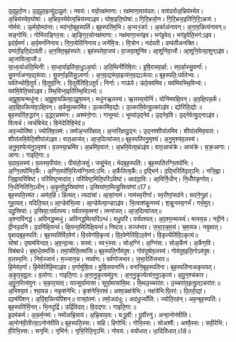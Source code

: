 

  
उ॒द॒प्रुतो॒न। उ॒द॒प्रुत॒इत्यु॑द॒ऽप्रुत॑:। नवय॑:। वयो॒रक्ष॑माणा:। रक्ष॑माणा॒वाव॑दत:। वाव॑दतोअ॒भ्रिय॑स्येव। अ॒भ्रिय॑स्येव॒घोषा॑:। अ॒भ्रिय॒स्येवेत्य॒भ्रिय॑स्यऽइव। घोषा॒इति॒घोषा॑:॥ गि॒रि॒भ्रजो॒न। गि॒रि॒भ्रज॒इति॑गि॒रि॒ऽभ्रज॑:। नोर्मय॑:। ऊ॒र्मयो॒मद॑न्त:। मद॑न्तो॒बृह॒स्पतिं॑। बृह॒स्पति॑म॒भि। अ॒भ्य१॒॑र्का:। अ॒र्काअ॑नावन्। अ॒ना॒व॒न्नित्य॑नावन्॥  
सङ्गोभि॑:। गोभि॑राङ्गिर॒स:। आ॒ङ्गि॒र॒सोनक्ष॑माणा:। नक्ष॑माणा॒भग॑इव। भग॑इ॒वेत्। भग॑इ॒वेति॒भग॑:ऽइव। इद॑र्य॒मणं॑। अ॒र्य॒मणं॑निनाय। नि॒ना॒येति॑निनाय॥ जने॑मि॒त्र:। मि॒त्रोन। नदं॑पती। दम्प॑तीअनक्ति। दम्प॑ती॒इति॒दंऽप॑ती। अ॒न॒क्ति॒बृह॑स्पते:। बृह॑स्पतेवा॒जय॑। वा॒जया॒शूनि॑व। आ॒शूनि॑वा॒जौ। आ॒शूनि॒वेत्या॒शून्ऽइ॑व। आ॒जावित्या॒जौ॥  
सा॒ध्व॒र्याअ॑ति॒थिनी॑:। सा॒ध्व॒र्याइति॑सा॒धु॒ऽअ॒र्या:। अ॒ति॒थिनी॑रिषि॒रा:। इ॒षि॒रास्पा॒र्हा:। स्पा॒र्हास्सु॒वर्णा॑:। सु॒वर्णा॑अनव॒द्यरू॑पा:। सु॒वर्णा॒इति॑सु॒ऽवर्णा॑:। अ॒न॒व॒द्यरू॑पा॒इत्य॑न॒व॒द्यऽरू॑पा:॥ बृह॒स्पति॒:पर्व॑तेभ्य:। पर्व॑तेभ्योवि॒तूर्य॑। वि॒तूर्या॒नि:। वि॒तूर्येति॑वि॒ऽतूर्य॑। निर्गा:। गाऊ॑पे। ऊ॑पे॒यव॑मिव। यव॑मिवस्थि॒विभ्य॑:। यव॑मि॒वेति॒यवं॑ऽइव। स्थि॒विभ्य॒इति॑स्थि॒विऽभ्य॑:॥  
आ॒प्रु॒षा॒यन्मधु॑ना। आ॒प्रु॒षा॒यन्नित्या॒ऽप्रु॒षा॒यन्। मधु॑नऋ॒तस्य॑। ऋ॒तस्य॒योनिं॑। योनि॑मवक्षि॒पन्। अ॒व॒क्षि॒पन्न॒र्कं। अ॒व॒क्षि॒पन्नित्य॑व॒ऽक्षि॒पन्। अ॒र्कमु॒ल्कामि॑व। उ॒ल्कामि॑व॒द्यो:। उ॒ल्कामि॒वेत्यु॒ल्कांऽइ॑व। द्योरिति॒द्यो:॥ बृह॒स्पति॑रु॒द्धर॑न्। उ॒द्धर॒न्नश्म॑न:। अश्म॑नो॒गा:। गाभूम्या॑:। भूम्या॑उ॒द्नेव॑। उ॒द्नेव॒वि। उ॒द्नेवेत्यु॒द्नाऽइ॑व। वित्वचं॑। त्वचं॑बिभेद। बि॒भेदेति॑बि॒भेद॑॥  
अप॒ज्योति॑षा। ज्योति॑षा॒तम॑:। तमो॑अ॒न्तरि॑क्षात्। अ॒न्तरि॑क्षादु॒द्न:। उ॒द्नश्शीपा॑लमिव। शीपा॑लमिव॒वात॑:। शीपा॑लमि॒वेति॒शीपा॑लंऽइव। वात॒आज॑त्। आ॒ज॒दित्या॑जत्॥ बृह॒स्पति॑रनु॒मृश्य॑। अ॒नु॒मृश्य॑व॒लस्य॑। अ॒नु॒मृश्येत्य॑नु॒ऽमृश्य॑। व॒लस्या॒भ्रमि॑व। अ॒भ्रमि॑व॒वात॑:। अ॒भ्रमि॒वेत्य॒भ्रंऽइ॑व। वात॒आच॑क्रे। आच॑क्रे। च॒क्र॒आगा:। आगा:। गाइति॒गा:॥  
य॒दाव॒लस्य॑। व॒लस्य॒पीय॑त:। पीय॑तो॒जसुं॑। जसुं॒भेत्। भेद्बृह॒स्पति॑:। बृह॒स्पति॑रग्नि॒तपो॑भि:। अ॒ग्नि॒तपो॑भिर॒र्कै:। अ॒ग्नि॒तपो॑भि॒रित्य॑ग्नि॒तप॑:ऽभि:। अ॒र्कैतित्य॒र्कै:॥ द॒द्भिर्न। द॒द्भिरिति॑द॒त्ऽभि:। नजि॒ह्वा। जि॒ह्वापरि॑विष्टं। परि॑विष्ट॒मादा॑त्। परि॑विष्ट॒मिति॒परि॑ऽविष्टं। आद॑दा॒वि:। आ॒विर्नि॒धीन्। नि॒धीँर॑कृणोत्। नि॒धीनिति॑नि॒ऽधीन्। अ॒कृ॒णॊ॒दु॒स्रिया॑णां। उ॒स्रिया॑णा॒मित्यु॒स्रिया॑णां॥17॥  
बृह॒स्पति॒रम॑त। अम॑त॒हि। हित्यत्। त्यदा॑सां। आ॒सां॒नाम॑। नाम॑स्व॒रीणां॑। स्व॒रीणां॒सद॑ने। सद॑ने॒गुहा॑। गुहा॒यत्। यदिति॒यत्॥ आ॒न्डेव॑भि॒त्वा। आ॒न्डेवेत्या॒न्डाऽइ॑व। भि॒त्वाश॑कु॒नस्य॑। श॒कु॒नस्य॒गर्भं॑। गर्भ॒मुत्। उदु॒स्रिया॑:। उ॒स्रिया॒:पर्व॑तस्य। पर्व॑तस्य॒त्मना॑। त्मना॑जत्। आ॒ज॒दित्या॑जत्॥  
अ॒श्नापि॑नद्धं। अपि॑नद्ध॒म्मधु॑। अपि॑नद्ध॒मित्यपि॑ऽन्धं। मधु॒परि॑। पर्य॑पश्यत्। अ॒प॒श्य॒न्मत्स्यं॑। मत्स्य॒न्न। नदी॒ने। दी॒नउ॒दनि॑। उ॒दनि॑क्षि॒यन्तं॑। क्षि॒यन्त॒मिति॑क्षि॒यन्तं॑॥ निष्टत्। तज्ज॑भार। ज॒भा॒र॒च॒म॒सं। च॒म॒सन्न। नवृ॒क्षात्। वृ॒क्षाद्बृह॒स्पति॑:। बृह॒स्पति॑र्विर॒वेण॑। वि॒रवेण॑वि॒कृत्य॑। वि॒र॒वेणेति॑वि॒ऽर॒वेण॑। वि॒कृत्येति॑वि॒ऽकृत्य॑॥  
सोषां। उ॒षाम॑विन्दत्। अ॒व॒न्द॒त्स:। सस्व॑:। स्व१॒॑स्स:। सोअ॒ग्निं। अ॒ग्निंस:। सोअ॒र्केण॑। अ॒र्केण॒वि। विब॑बाधे। ब॒बा॒धे॒तमां॑सि। तमां॒सीति॒तमां॑सि॥ बृह॒स्पति॒र्गोव॑पुष:। गोव॑पुषोव॒लस्य॑। गोव॑पुष॒इति॒गोऽव॑पुष:। व॒लस्य॒नि:। निर्म॒ज्जानं॑। म॒ज्जान॒न्न। नपर्व॑ण:। पर्व॑णोजभार। ज॒भा॒रेति॑जभार॥  
हि॒मेव॑प॒र्णा। हि॒मेवेति॑हि॒माऽइ॑व। प॒र्णामु॑षि॒ता। मु॒षि॒तावना॑नि। वना॑नि॒बृह॒स्पति॑ना। बृह॒स्पति॑नाअकृपयत्। अ॒कृ॒प॒य॒द्व॒ल:। व॒लोगा:। गाइति॒गा:॥ अ॒ना॒नु॒कृ॒त्यम॑पु॒न:। अ॒न॒नु॒कृ॒त्येत्य॑न॒नु॒ऽकृत्य॑। अ॒पु॒न॒श्च॑कार। अ॒पु॒न॒रित्य॑पुन:। च॒का॒र॒यात्। यात्सूर्या॑मासा। सूर्या॒मासा॑मि॒थ:। मि॒थउ॒च्चरा॑त:। उ॒च्चरा॑त॒इत्यु॒त्ऽचरा॑त:॥  
अ॒भिश्या॒वं। श्या॒वन्न। नकृश॑नेभि:। कृश॑नेभि॒रश्वं॑। अश्व॒न्नक्ष॑त्रेभि:। नक्ष॑त्रेभि:पि॒तर॑:। पि॒तरो॒द्यां। द्याम॑पिंशन्। अ॒पिं॒श॒न्नित्य॑पिंशन्॥ रात्र्यां॒तम॑:। तमो॒अद॑धु:। अद॑धु॒र्ज्योति॑:। ज्योति॒रह॑न्। अह॒न्बृह॒स्पति॑:। बृह॒स्पति॑र्भि॒नत्। भि॒नदुद्रिं॑। उद्रिं॑विदत्। वि॒दद्गा:। गाइति॒गा:॥  
इ॒दम॑कर्म। अ॒क॒र्म॒नम॑:। नमो॑अभ्रि॒याय॑। अ॒भ्रि॒याय॒य:। य:पू॒र्वी:। पू॒र्वीरनु॑। अन्वा॒नोन॑वीति। आ॒नोन॑वी॒तीत्या॒ऽनोन॑वीति॥ बृह॒स्पति॒स्स:। सहि। हिगोभि॑:। गोभि॒स्स:। सोअश्वै॑:। अश्वै॒स्स:। सवी॒रेभि॑:। वी॒रेभि॒स्स:। सनृभि॑:। नृभि॑र्न:। नृभि॒रिति॒नृऽभि॑:। नोवय॑:। वयो॑धात्। धा॒दिति॑धात्॥18॥  
